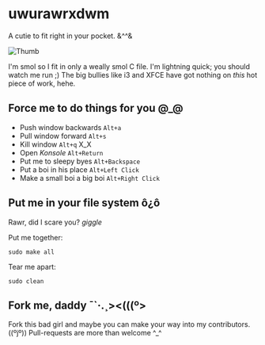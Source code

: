 # uwurawrxdwm

A cutie to fit right in your pocket. &^^&

![Thumb](https://i.imgur.com/dultOz8.png "Thumb")

I'm smol so I fit in only a weally smol C file. I'm lightning quick; you should watch me run ;) The big bullies like i3 and XFCE have got nothing on *this* hot piece of work, hehe.

## Force me to do things for you @_@

 * Push window backwards `Alt+a`
 * Pull window forward `Alt+s`
 * Kill window `Alt+q` X_X
 * Open *Konsole* `Alt+Return`
 * Put me to sleepy byes `Alt+Backspace`
 * Put a boi in his place `Alt+Left Click`
 * Make a small boi a big boi `Alt+Right Click`

## Put me in your file system ô¿ô 

Rawr, did I scare you? *giggle*

Put me together:
```
sudo make all
```

Tear me apart:
```
sudo clean
```

## Fork me, daddy ¯`·.¸><(((º>  

Fork this bad girl and maybe you can make your way into my contributors. ((ºjº)) Pull-requests are more than welcome ^_^
